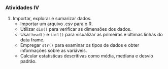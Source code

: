 ### Atividades IV
1. Importar, explorar e sumarizar dados.
    - Importar um arquivo .csv para o R.
    - Utilizar `dim()` para verificar as dimensões dos dados.
    - Usar `head()` e `tail()` para visualizar as primeiras e últimas linhas do data frame.
    - Empregar `str()` para examinar os tipos de dados e obter informações sobre as variáveis.
    - Calcular estatísticas descritivas como média, mediana e desvio padrão.
